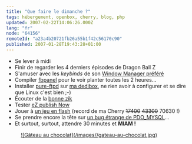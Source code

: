 ```yaml
---
title: "Que faire le dimanche ?"
tags: hébergement, openbox, cherry, blog, php
updated: 2007-02-22T14:06:26.000Z
lang: "fr"
node: "64156"
remoteId: "a23a4b20721fb26a55b1f42c56170c90"
published: 2007-01-28T19:43:28+01:00
---
```

 * Se lever à midi
 * Finir de regarder les 4 derniers épisodes de Dragon Ball Z
 * S'amuser avec les *keybinds* de son [Window Manager préféré](http://pwet.fr/man/linux/commandes/openbox)
 * Compiler [fbpanel](http://pwet.fr/man/linux/commandes/fbpanel) pour le voir planter toutes les 2 heures...
 * Installer [pure-ftpd](http://pwet.fr/man/linux/administration_systeme/pure_ftpd) sur [ma dedibox](/post/migration-sur-dedipwet), ne rien avoir à configurer et se dire que Linux c'est bien ;-)
 * Écouter de la [bonne zik](http://www.lastfm.fr/user/TiGr0u/)
 * Tester [eZ publish Now](http://ez.no/fr/ezpublish/demo)
 * Jouer à [un jeu en flash](http://www.ferryhalim.com/orisinal/g3/bells.htm) (record de ma Cherry <strike>17400</strike>
 <strike>43300</strike>
 70630 !)
 * Se prendre encore la tête sur [un bug étrange de PDO_MYSQL](http://lists.ez.no/pipermail/components/2007-January/002183.html)...
 * Et surtout, surtout, attendre 30 minutes et **MIAM !**
 


<figure class="object-center"><a href="/images/gateau-au-chocolat.jpg">![Gâteau au chocolat](/images//gateau-au-chocolat.jpg)
</a></figure>




